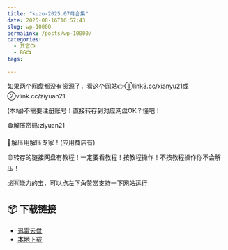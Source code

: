 ```yaml
---
title: "kuzu-2025.07月合集"
date: 2025-08-16T16:57:43
slug: wp-10000
permalink: /posts/wp-10000/
categories:
  - 其它📺
  - BG📺
tags:

---
```


如果两个网盘都没有资源了，看这个网站👉①link3.cc/xianyu21或②vlink.cc/ziyuan21

(本站)不需要注册账号！直接转存到对应网盘OK？懂吧！

🟢解压密码:ziyuan21

🔵解压用解压专家！(应用商店有)

🟡转存的链接网盘有教程！一定要看教程！按教程操作！不按教程操作你不会解压！

💰🈶能力的宝，可以点左下角赞赏支持一下网站运行

## 📦 下载链接
- [迅雷云盘](https://blziyuan21.com/pay-download/10000?key=32fc5a7ade&down_id=0)
- [本地下载](https://blziyuan21.com/pay-download/10000?key=32fc5a7ade&down_id=1)

